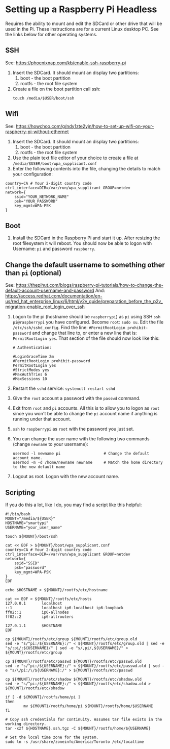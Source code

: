 # Setting up a Raspberry Pi Headless

Requires the ability to mount and edit the SDCard or other drive that will
be used in the Pi. These instructions are for a current Linux desktop PC.
See the links below for other operating systems.

## SSH

See: https://phoenixnap.com/kb/enable-ssh-raspberry-pi

1. Insert the SDCard. It should mount an display two partitions:
    1. boot - the boot partition
    1. rootfs - the root file system
1. Create a file on the boot partition call ssh:
    ```
    touch /media/$USER/boot/ssh
    ```

## Wifi

See: https://howchoo.com/g/ndy1zte2yjn/how-to-set-up-wifi-on-your-raspberry-pi-without-ethernet

1. Insert the SDCard. It should mount an display two partitions:
    1. boot - the boot partition
    1. rootfs - the root file system
2. Use the plain text file editor of your choice to create a file at
`/media/$USER/boot/wpa_supplicant.conf`
3. Enter the following contents into the file, changing the details to
match your configuration:
```
country=CA # Your 2-digit country code
ctrl_interface=DIR=/var/run/wpa_supplicant GROUP=netdev
network={
    ssid="YOUR_NETWORK_NAME"
    psk="YOUR_PASSWORD"
    key_mgmt=WPA-PSK
}
```

## Boot

1. Install the SDCard in the Raspberry Pi and start it up. After resizing the root filesystem 
it will reboot. You should now be able to logon with Username: `pi` and password `raspberry`.

## Change the default username to something other than `pi` (optional)

See: https://thepihut.com/blogs/raspberry-pi-tutorials/how-to-change-the-default-account-username-and-password
And: https://access.redhat.com/documentation/en-us/red_hat_enterprise_linux/6/html/v2v_guide/preparation_before_the_p2v_migration-enable_root_login_over_ssh

1. Logon to the pi (hostname should be `raspberrypi`) as `pi` using SSH `ssh pi@raspberrypi` you have
configured. Become `root`: `sudo su`. Edit the file `/etc/ssh/sshd_config`. Find the line:
`#PermitRootLogin prohibit-password` and change that line to, or enter a new line that is:
`PermitRootLogin yes`. That section of the file should now look like this:
    ```
    # Authentication:
    
    #LoginGraceTime 2m
    #PermitRootLogin prohibit-password
    PermitRootLogin yes
    #StrictModes yes
    #MaxAuthTries 6
    #MaxSessions 10
    ```

1.  Restart the `sshd` service: `systemctl restart sshd`

1.  Give the `root` account a password with the `passwd` command.

1.  Exit from `root` and `pi` accounts. All this is to allow you to logon as `root` since you won't be able
to change the `pi` account name if anything is running under that account.

1.  `ssh` to `raspberrypi` as `root` with the password you just set.

1.  You can change the user name with the following two commands (change `newname` to your username):
    ```
    usermod -l newname pi                   # Change the default account name.
    usermod -m -d /home/newname newname     # Match the home directory to the new default name
    ```

1.  Logout as root. Logon with the new account name.

## Scripting

If you do this a lot, like I do, you may find a script like this helpful:
```
#!/bin/bash
MOUNT="/media/${USER}"
HOSTNAME="smartypi"
USERNAME="your_user_name"

touch ${MOUNT}/boot/ssh

cat << EOF > ${MOUNT}/boot/wpa_supplicant.conf
country=CA # Your 2-digit country code
ctrl_interface=DIR=/var/run/wpa_supplicant GROUP=netdev
network={
    ssid="SSID"
    psk="password"
    key_mgmt=WPA-PSK
}
EOF

echo $HOSTNAME > ${MOUNT}/rootfs/etc/hostname

cat << EOF > ${MOUNT}/rootfs/etc/hosts
127.0.0.1       localhost
::1             localhost ip6-localhost ip6-loopback
ff02::1         ip6-allnodes
ff02::2         ip6-allrouters

127.0.1.1       $HOSTNAME
EOF

cp ${MOUNT}/rootfs/etc/group ${MOUNT}/rootfs/etc/group.old
sed -e "s/^pi:/${USERNAME}:/" < ${MOUNT}/rootfs/etc/group.old | sed -e "s/:pi/:${USERNAME}/" | sed -e "s/,pi/,${USERNAME}/" > ${MOUNT}/rootfs/etc/group

cp ${MOUNT}/rootfs/etc/passwd ${MOUNT}/rootfs/etc/passwd.old
sed -e "s/^pi:/${USERNAME}:/" < ${MOUNT}/rootfs/etc/passwd.old | sed -e "s/\/pi:/\/${USERNAME}:/" > ${MOUNT}/rootfs/etc/passwd

cp ${MOUNT}/rootfs/etc/shadow ${MOUNT}/rootfs/etc/shadow.old
sed -e "s/^pi:/${USERNAME}:/" < ${MOUNT}/rootfs/etc/shadow.old > ${MOUNT}/rootfs/etc/shadow

if [ -d ${MOUNT}/rootfs/home/pi ]
then
        mv ${MOUNT}/rootfs/home/pi ${MOUNT}/rootfs/home/$USERNAME
fi

# Copy ssh credentials for continuity. Assumes tar file exists in the working directory.
tar -xzf ${HOSTNAME}.ssh.tgz -C ${MOUNT}/rootfs/home/${USERNAME}

# Set the local time zone for the system.
sudo ln -s /usr/share/zoneinfo/America/Toronto /etc/localtime
```

